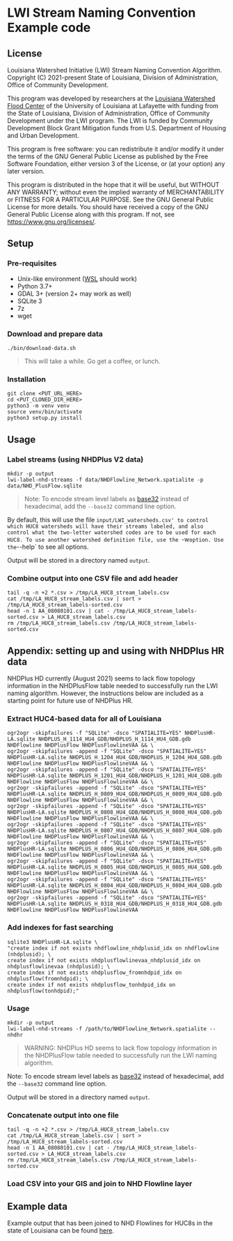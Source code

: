 # LWI Stream Naming Convention Example code

## License
Louisiana Watershed Initiative (LWI) Stream Naming Convention Algorithm.
Copyright (C) 2021-present State of Louisiana, Division of Administration, Office of Community Development.

This program was developed by researchers at the [Louisiana Watershed Flood Center](https://floodcenter.louisiana.edu)
of the University of Louisiana at Lafayette with funding from the State of Louisiana, Division of Administration,
Office of Community Development under the LWI program. The LWI is funded by Community Development Block Grant
Mitigation funds from U.S. Department of Housing and Urban Development.

This program is free software: you can redistribute it and/or modify it under the terms of the GNU General Public
License as published by the Free Software Foundation, either version 3 of the License, or (at your option) any later
version.

This program is distributed in the hope that it will be useful, but WITHOUT ANY WARRANTY; without even the implied
warranty of MERCHANTABILITY or FITNESS FOR A PARTICULAR PURPOSE. See the GNU General Public License for more details.
You should have received a copy of the GNU General Public License along with this program.
If not, see <https://www.gnu.org/licenses/>.

## Setup

### Pre-requisites
- Unix-like environment ([WSL](https://docs.microsoft.com/en-us/windows/wsl/about) should work)
- Python 3.7+
- GDAL 3+ (version 2+ may work as well)
- SQLite 3
- 7z
- wget

### Download and prepare data
```
./bin/download-data.sh
```

> This will take a while. Go get a coffee, or lunch.

### Installation
```
git clone <PUT_URL_HERE>
cd <PUT_CLONED_DIR_HERE>
python3 -m venv venv
source venv/bin/activate
python3 setup.py install
```

## Usage

### Label streams (using NHDPlus V2 data)
```
mkdir -p output
lwi-label-nhd-streams -f data/NHDFlowline_Network.spatialite -p data/NHD_PlusFlow.sqlite
```
> Note: To encode stream level labels as [base32](https://www.crockford.com/base32.html) instead of hexadecimal,
> add the `--base32` command line option.

By default, this will use the file `input/LWI_watersheds.csv' to control which HUC8 watersheds will have
their streams labeled, and also control what the two-letter watershed codes are to be used for each HUC8.
To use another watershed definition file, use the `-w` option. Use the `--help` to see all options.

Output will be stored in a directory named `output`.

### Combine output into one CSV file and add header
```
tail -q -n +2 *.csv > /tmp/LA_HUC8_stream_labels.csv
cat /tmp/LA_HUC8_stream_labels.csv | sort > /tmp/LA_HUC8_stream_labels-sorted.csv
head -n 1 AA_08080101.csv | cat - /tmp/LA_HUC8_stream_labels-sorted.csv > LA_HUC8_stream_labels.csv
rm /tmp/LA_HUC8_stream_labels.csv /tmp/LA_HUC8_stream_labels-sorted.csv
```

## Appendix: setting up and using with NHDPlus HR data
NHDPlus HD currently (August 2021) seems to lack flow topology information in the NHDPlusFlow table needed to
successfully run the LWI naming algorithm. However, the instructions below are included as a starting point for
future use of NHDPlus HR.

### Extract HUC4-based data for all of Louisiana
```
ogr2ogr -skipfailures -f "SQLite" -dsco "SPATIALITE=YES" NHDPlusHR-LA.sqlite NHDPLUS_H_1114_HU4_GDB/NHDPLUS_H_1114_HU4_GDB.gdb NHDFlowline NHDPlusFlow NHDPlusFlowlineVAA && \
ogr2ogr -skipfailures -append -f "SQLite" -dsco "SPATIALITE=YES" NHDPlusHR-LA.sqlite NHDPLUS_H_1204_HU4_GDB/NHDPLUS_H_1204_HU4_GDB.gdb NHDFlowline NHDPlusFlow NHDPlusFlowlineVAA && \
ogr2ogr -skipfailures -append -f "SQLite" -dsco "SPATIALITE=YES" NHDPlusHR-LA.sqlite NHDPLUS_H_1201_HU4_GDB/NHDPLUS_H_1201_HU4_GDB.gdb NHDFlowline NHDPlusFlow NHDPlusFlowlineVAA && \
ogr2ogr -skipfailures -append -f "SQLite" -dsco "SPATIALITE=YES" NHDPlusHR-LA.sqlite NHDPLUS_H_0809_HU4_GDB/NHDPLUS_H_0809_HU4_GDB.gdb NHDFlowline NHDPlusFlow NHDPlusFlowlineVAA && \
ogr2ogr -skipfailures -append -f "SQLite" -dsco "SPATIALITE=YES" NHDPlusHR-LA.sqlite NHDPLUS_H_0808_HU4_GDB/NHDPLUS_H_0808_HU4_GDB.gdb NHDFlowline NHDPlusFlow NHDPlusFlowlineVAA && \
ogr2ogr -skipfailures -append -f "SQLite" -dsco "SPATIALITE=YES" NHDPlusHR-LA.sqlite NHDPLUS_H_0807_HU4_GDB/NHDPLUS_H_0807_HU4_GDB.gdb NHDFlowline NHDPlusFlow NHDPlusFlowlineVAA && \
ogr2ogr -skipfailures -append -f "SQLite" -dsco "SPATIALITE=YES" NHDPlusHR-LA.sqlite NHDPLUS_H_0806_HU4_GDB/NHDPLUS_H_0806_HU4_GDB.gdb NHDFlowline NHDPlusFlow NHDPlusFlowlineVAA && \
ogr2ogr -skipfailures -append -f "SQLite" -dsco "SPATIALITE=YES" NHDPlusHR-LA.sqlite NHDPLUS_H_0805_HU4_GDB/NHDPLUS_H_0805_HU4_GDB.gdb NHDFlowline NHDPlusFlow NHDPlusFlowlineVAA && \
ogr2ogr -skipfailures -append -f "SQLite" -dsco "SPATIALITE=YES" NHDPlusHR-LA.sqlite NHDPLUS_H_0804_HU4_GDB/NHDPLUS_H_0804_HU4_GDB.gdb NHDFlowline NHDPlusFlow NHDPlusFlowlineVAA && \
ogr2ogr -skipfailures -append -f "SQLite" -dsco "SPATIALITE=YES" NHDPlusHR-LA.sqlite NHDPLUS_H_0318_HU4_GDB/NHDPLUS_H_0318_HU4_GDB.gdb NHDFlowline NHDPlusFlow NHDPlusFlowlineVAA
```

### Add indexes for fast searching
```
sqlite3 NHDPlusHR-LA.sqlite \
"create index if not exists nhdflowline_nhdplusid_idx on nhdflowline (nhdplusid); \
create index if not exists nhdplusflowlinevaa_nhdplusid_idx on nhdplusflowlinevaa (nhdplusid); \
create index if not exists nhdplusflow_fromnhdpid_idx on nhdplusflow(fromnhdpid); \
create index if not exists nhdplusflow_tonhdpid_idx on nhdplusflow(tonhdpid);"
```

### Usage
```
mkdir -p output
lwi-label-nhd-streams -f /path/to/NHDFlowline_Network.spatialite --nhdhr
```

> WARNING: NHDPlus HD seems to lack flow topology information in the NHDPlusFlow table needed to
> successfully run the LWI naming algorithm.

Note: To encode stream level labels as [base32](https://www.crockford.com/base32.html) instead of hexadecimal,
add the `--base32` command line option.

Output will be stored in a directory named `output`.

### Concatenate output into one file
```
tail -q -n +2 *.csv > /tmp/LA_HUC8_stream_labels.csv
cat /tmp/LA_HUC8_stream_labels.csv | sort > /tmp/LA_HUC8_stream_labels-sorted.csv
head -n 1 AA_08080101.csv | cat - /tmp/LA_HUC8_stream_labels-sorted.csv > LA_HUC8_stream_labels.csv
rm /tmp/LA_HUC8_stream_labels.csv /tmp/LA_HUC8_stream_labels-sorted.csv
```

### Load CSV into your GIS and join to NHD Flowline layer

## Example data

Example output that has been joined to NHD Flowlines for HUC8s in the state of Louisiana can be found [here](https://services9.arcgis.com/SfvtKAxCn62UWpRg/arcgis/rest/services/LWI_LabeledNHDStreams_2020_09_22/FeatureServer).
